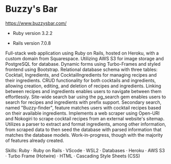 # Buzzy's Bar

https://www.buzzysbar.com/  

* Ruby version 3.2.2  

* Rails version 7.0.8  

Full-stack web application using Ruby on Rails, hosted on Heroku, with a custom domain from Squarespace. Utilizing AWS S3 for image storage and PostgreSQL for database. Dynamic forms using Turbo-Frames and styled frontend using Bootstrap. Relational database schema with three tables: Cocktail, Ingredients, and CocktailIngredients for managing recipes and their ingredients. CRUD functionality for both cocktails and ingredients, allowing creation, editing, and deletion of recipes and ingredients. Linking between recipes and ingredients enables users to navigate between them effortlessly. Site-wide search bar using the pg_search gem enables users to search for recipes and ingredients with prefix support. Secondary search, named "Buzzy-finder", feature matches users with cocktail recipes based on their available ingredients. Implements a web scraper using Open-URI and Nokogiri to scrape cocktail recipes from an external website's sitemap. Utilizes a parser to extract and format ingredients, among other information, from scraped data to then seed the database with parsed information that matches the database models. Work-in-progress, though with the majority of features already created.  

Skills: Ruby · Ruby on Rails · VScode · WSL2 · Databases · Heroku · AWS S3 · Turbo Frame (Hotwire) · HTML · Cascading Style Sheets (CSS)  






